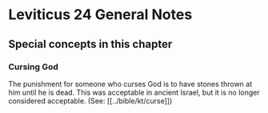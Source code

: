# Leviticus 24 General Notes
## Special concepts in this chapter

### Cursing God

The punishment for someone who curses God is to have stones thrown at him until he is dead. This was acceptable in ancient Israel, but it is no longer considered acceptable. (See: [[../bible/kt/curse]])